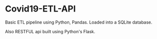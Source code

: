# Covid19-ETL-API

Basic ETL pipeline using Python, Pandas. Loaded into a SQLite database.

Also RESTFUL api built using Python's Flask.
